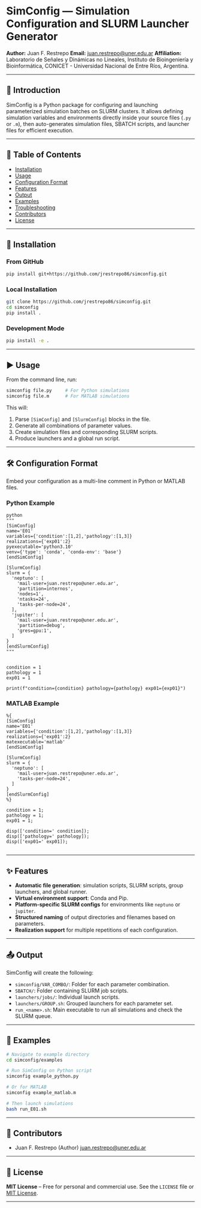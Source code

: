 # SimConfig — Simulation Configuration and SLURM Launcher Generator

**Author:** Juan F. Restrepo
**Email:** [juan.restrepo@uner.edu.ar](mailto:juan.restrepo@uner.edu.ar)
**Affiliation:** Laboratorio de Señales y Dinámicas no Lineales, Instituto de Bioingeniería y Bioinformática, CONICET - Universidad Nacional de Entre Ríos, Argentina.

---

## 📖 Introduction

SimConfig is a Python package for configuring and launching parameterized simulation batches on SLURM clusters. It allows defining simulation variables and environments directly inside your source files (`.py` or `.m`), then auto-generates simulation files, SBATCH scripts, and launcher files for efficient execution.

---

## 📂 Table of Contents

- [Installation](#installation)
- [Usage](#usage)
- [Configuration Format](#configuration-format)
- [Features](#features)
- [Output](#output)
- [Examples](#examples)
- [Troubleshooting](#troubleshooting)
- [Contributors](#contributors)
- [License](#license)

---

## 💾 Installation

### From GitHub

```bash
pip install git+https://github.com/jrestrepo86/simconfig.git
```

### Local Installation

```bash
git clone https://github.com/jrestrepo86/simconfig.git
cd simconfig
pip install .
```

### Development Mode

```bash
pip install -e .
```

---

## ▶️ Usage

From the command line, run:

```bash
simconfig file.py     # For Python simulations
simconfig file.m      # For MATLAB simulations
```

This will:

1. Parse `[SimConfig]` and `[SlurmConfig]` blocks in the file.
2. Generate all combinations of parameter values.
3. Create simulation files and corresponding SLURM scripts.
4. Produce launchers and a global run script.

---

## 🛠️ Configuration Format

Embed your configuration as a multi-line comment in Python or MATLAB files.

### Python Example

```
python
"""
[SimConfig]
name='E01'
variables={'condition':[1,2],'pathology':[1,3]}
realizations={'exp01':2}
pyexecutable='python3.10'
venv={'type': 'conda', 'conda-env': 'base'}
[endSimConfig]

[SlurmConfig]
slurm = {
  'neptuno': [
    'mail-user=juan.restrepo@uner.edu.ar',
    'partition=internos',
    'nodes=1',
    'ntasks=24',
    'tasks-per-node=24',
  ],
  'jupiter': [
    'mail-user=juan.restrepo@uner.edu.ar',
    'partition=debug',
    'gres=gpu:1',
  ]
}
[endSlurmConfig]
"""


condition = 1
pathology = 1
exp01 = 1

print(f"condition={condition} pathology={pathology} exp01={exp01}")

```

### MATLAB Example

```
%{
[SimConfig]
name='E01'
variables={'condition':[1,2],'pathology':[1,3]}
realizations={'exp01':2}
matexecutable='matlab'
[endSimConfig]

[SlurmConfig]
slurm = {
  'neptuno': [
    'mail-user=juan.restrepo@uner.edu.ar',
    'tasks-per-node=24',
  ]
}
[endSlurmConfig]
%}

condition = 1;
pathology = 1;
exp01 = 1;

disp(['condition=' condition]);
disp(['pathology=' pathology]);
disp(['exp01=' exp01]);


```

---

## ✨ Features

- **Automatic file generation**: simulation scripts, SLURM scripts, group launchers, and global runner.
- **Virtual environment support**: Conda and Pip.
- **Platform-specific SLURM configs** for environments like `neptuno` or `jupiter`.
- **Structured naming** of output directories and filenames based on parameters.
- **Realization support** for multiple repetitions of each configuration.

---

## 📤 Output

SimConfig will create the following:

- `simconfig/VAR_COMBO/`: Folder for each parameter combination.
- `SBATCH/`: Folder containing SLURM job scripts.
- `launchers/jobs/`: Individual launch scripts.
- `launchers/GROUP.sh`: Grouped launchers for each parameter set.
- `run_<name>.sh`: Main executable to run all simulations and check the SLURM queue.

---

## 🧪 Examples

```bash
# Navigate to example directory
cd simconfig/examples

# Run SimConfig on Python script
simconfig example_python.py

# Or for MATLAB
simconfig example_matlab.m

# Then launch simulations
bash run_E01.sh
```

---

## 👥 Contributors

- Juan F. Restrepo (Author)
  [juan.restrepo@uner.edu.ar](mailto:juan.restrepo@uner.edu.ar)

---

## 📜 License

**MIT License** – Free for personal and commercial use. See the `LICENSE` file or [MIT License](https://opensource.org/licenses/MIT).

---
